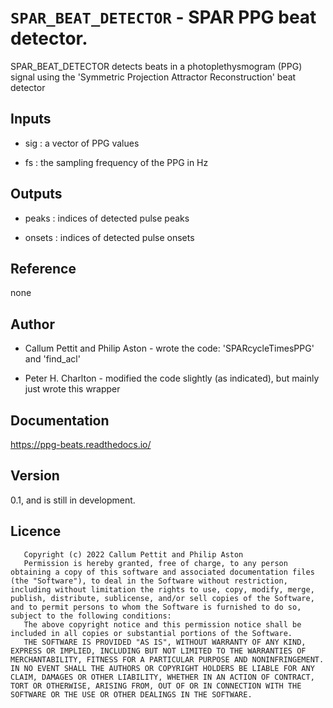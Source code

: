 # `SPAR_BEAT_DETECTOR` - SPAR PPG beat detector.
SPAR_BEAT_DETECTOR detects beats in a photoplethysmogram (PPG) signal
using the 'Symmetric Projection Attractor Reconstruction' beat detector

##  Inputs
+   sig : a vector of PPG values
    
+   fs  : the sampling frequency of the PPG in Hz
    
##  Outputs
+   peaks : indices of detected pulse peaks
    
+   onsets : indices of detected pulse onsets
    
##  Reference
none

##  Author
+   Callum Pettit and Philip Aston - wrote the code: 'SPARcycleTimesPPG' and 'find_acl'
    
+   Peter H. Charlton - modified the code slightly (as indicated), but mainly just wrote this wrapper
    
##  Documentation
<https://ppg-beats.readthedocs.io/>

##  Version
0.1, and is still in development.

##  Licence
       Copyright (c) 2022 Callum Pettit and Philip Aston
       Permission is hereby granted, free of charge, to any person obtaining a copy of this software and associated documentation files (the "Software"), to deal in the Software without restriction, including without limitation the rights to use, copy, modify, merge, publish, distribute, sublicense, and/or sell copies of the Software, and to permit persons to whom the Software is furnished to do so, subject to the following conditions:
       The above copyright notice and this permission notice shall be included in all copies or substantial portions of the Software.
       THE SOFTWARE IS PROVIDED "AS IS", WITHOUT WARRANTY OF ANY KIND, EXPRESS OR IMPLIED, INCLUDING BUT NOT LIMITED TO THE WARRANTIES OF MERCHANTABILITY, FITNESS FOR A PARTICULAR PURPOSE AND NONINFRINGEMENT. IN NO EVENT SHALL THE AUTHORS OR COPYRIGHT HOLDERS BE LIABLE FOR ANY CLAIM, DAMAGES OR OTHER LIABILITY, WHETHER IN AN ACTION OF CONTRACT, TORT OR OTHERWISE, ARISING FROM, OUT OF OR IN CONNECTION WITH THE SOFTWARE OR THE USE OR OTHER DEALINGS IN THE SOFTWARE.
